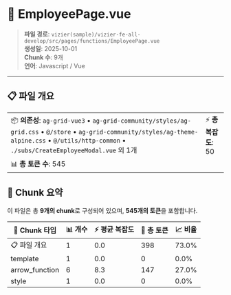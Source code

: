 # 📄 EmployeePage.vue

> **파일 경로**: `vizier(sample)/vizier-fe-all-develop/src/pages/functions/EmployeePage.vue`  
> **생성일**: 2025-10-01  
> **Chunk 수**: 9개  
> **언어**: Javascript / Vue
---





## 📋 파일 개요

| | |
|--|--|
| 📦 **의존성**: `ag-grid-vue3` • `ag-grid-community/styles/ag-grid.css` • `@/store` • `ag-grid-community/styles/ag-theme-alpine.css` • `@/utils/http-common` • `./subs/CreateEmployeeModal.vue` 외 1개 | ⚡ **총 복잡도**: 50 |
| 📊 **총 토큰 수**: 545 |  |






## 🧩 Chunk 요약

이 파일은 총 **9개의 chunk**로 구성되어 있으며, **545개의 토큰**을 포함합니다.

| 🧩 Chunk 타입 | 📊 개수 | ⚡ 평균 복잡도 | 📝 총 토큰 | 📈 비율 |
|---------------|--------|-------------|----------|--------|
| 📋 파일 개요 | 1 | 0.0 | 398 | 73.0% |
| template | 1 | 0.0 | 0 | 0.0% |
| arrow_function | 6 | 8.3 | 147 | 27.0% |
| style | 1 | 0.0 | 0 | 0.0% |

